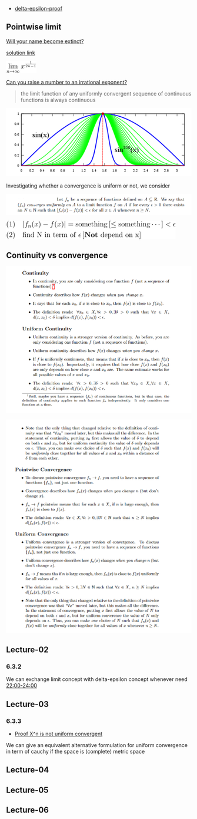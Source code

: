 - [delta-epsilon-proof](http://www.milefoot.com/math/calculus/limits/DeltaEpsilonProofs03.htm)

## Pointwise limit

[Will your name become extinct?](https://www.youtube.com/watch?v=z34XhE5oRwo)

[solution link](https://math.stackexchange.com/a/1680927/726308)

![](../images/pointwise-01.png)

[Can you raise a number to an irrational exponent?](https://math.stackexchange.com/q/55068/726308)

> the limit function of any uniformly convergent sequence of continuous functions is always continuous

![](../images/pointwise-02.png)

Investigating whether a convergence is uniform or not, we consider

![](../images/pointwise-04.PNG)

![](../images/pointwise-03.png)

## Continuity vs convergence

![](../images/pointwise-05.PNG)

![](../images/pointwise-06.PNG)

## Lecture-02

### 6.3.2

We can exchange limit concept with delta-epsilon concept whenever need [22:00-24:00](https://drive.google.com/drive/u/0/folders/1EhIa9NEEdXHdtmL6MZWZFpTCRvT9GEhJ)

## Lecture-03

### 6.3.3

- [Proof X^n is not uniform convergent](https://en.wikipedia.org/wiki/Uniform_convergence#Examples)

We can give an equivalent alternative formulation for uniform convergence in term of cauchy if the space is (complete) metric space

## Lecture-04

## Lecture-05

## Lecture-06
